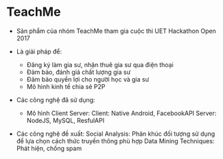 # TeachMe

- Sản phẩm của nhóm TeachMe tham gia cuộc thi UET Hackathon Open 2017

- Là giải pháp để:
  + Đăng ký làm gia sư, nhận thuê gia sư qua điện thoại
  + Đảm bảo, đánh giá chất lượng gia sư
  + Đảm bảo quyền lợi cho người học và gia sư
  + Mô hình kinh tế chia sẻ P2P

- Các công nghệ đã sử dụng: 
  + Mô hình Client Server:
    Client: Native Android, FacebookAPI
    Server: NodeJS, MySQL, ResfulAPI
    
- Các công nghệ đề xuất:
    Social Analysis: Phân khúc đối tượng sử dụng để lựa chọn cách thức truyền thông phù hợp
    Data Mining Techniques: Phát hiện, chống spam 
    

